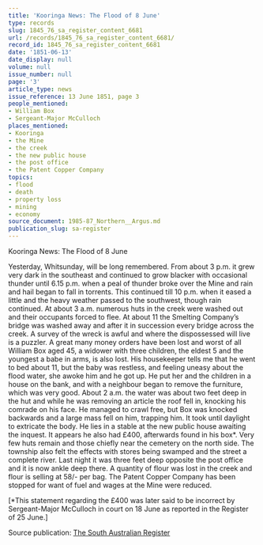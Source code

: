 ```yaml
---
title: 'Kooringa News: The Flood of 8 June'
type: records
slug: 1845_76_sa_register_content_6681
url: /records/1845_76_sa_register_content_6681/
record_id: 1845_76_sa_register_content_6681
date: '1851-06-13'
date_display: null
volume: null
issue_number: null
page: '3'
article_type: news
issue_reference: 13 June 1851, page 3
people_mentioned:
- William Box
- Sergeant-Major McCulloch
places_mentioned:
- Kooringa
- the Mine
- the creek
- the new public house
- the post office
- the Patent Copper Company
topics:
- flood
- death
- property loss
- mining
- economy
source_document: 1985-87_Northern__Argus.md
publication_slug: sa-register
---
```


Kooringa News: The Flood of 8 June

Yesterday, Whitsunday, will be long remembered.  From about 3 p.m. it grew very dark in the southeast and continued to grow blacker with occasional thunder until 6.15 p.m. when a peal of thunder broke over the Mine and rain and hail began to fall in torrents.  This continued till 10 p.m. when it eased a little and the heavy weather passed to the southwest, though rain continued.  At about 3 a.m. numerous huts in the creek were washed out and their occupants forced to flee. At about 11 the Smelting Company’s bridge was washed away and after it in succession every bridge across the creek.  A survey of the wreck is awful and where the dispossessed will live is a puzzler.  A great many money orders have been lost and worst of all William Box aged 45, a widower with three children, the eldest 5 and the youngest a babe in arms, is also lost.  His housekeeper tells me that he went to bed about 11, but the baby was restless, and feeling uneasy about the flood water, she awoke him and he got up.  He put her and the children in a house on the bank, and with a neighbour began to remove the furniture, which was very good.  About 2 a.m. the water was about two feet deep in the hut and while he was removing an article the roof fell in, knocking his comrade on his face.  He managed to crawl free, but Box was knocked backwards and a large mass fell on him, trapping him.  It took until daylight to extricate the body.  He lies in a stable at the new public house awaiting the inquest.  It appears he also had £400, afterwards found in his box*.  Very few huts remain and those chiefly near the cemetery on the north side.  The township also felt the effects with stores being swamped and the street a complete river.  Last night it was three feet deep opposite the post office and it is now ankle deep there.  A quantity of flour was lost in the creek and flour is selling at 58/- per bag.  The Patent Copper Company has been stopped for want of fuel and wages at the Mine were reduced.

[*This statement regarding the £400 was later said to be incorrect by Sergeant-Major McCulloch in court on 18 June as reported in the Register of 25 June.]

Source publication: [The South Australian Register](/publications/sa-register/)
